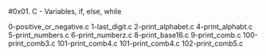 #0x01. C - Variables, if, else, while

0-positive_or_negative.c
1-last_digit.c
2-print_alphabet.c
4-print_alphabt.c
5-print_numbers.c
6-print_numberz.c
8-print_base16.c
9-print_comb.c
100-print_comb3.c
101-print_comb4.c
101-print_comb4.c
102-print_comb5.c
